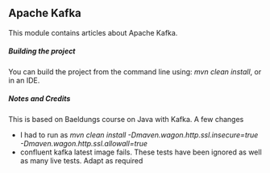 ## Apache Kafka

This module contains articles about Apache Kafka.

##### Building the project
You can build the project from the command line using: *mvn clean install*, or in an IDE.

##### Notes and Credits
This is based on Baeldungs course on Java with Kafka. A few changes
- I had to run as *mvn clean install -Dmaven.wagon.http.ssl.insecure=true -Dmaven.wagon.http.ssl.allowall=true*
- confluent kafka latest image fails. These tests have been ignored as well as many live tests. Adapt as required

